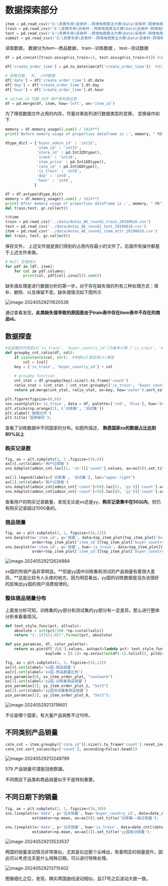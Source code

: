 # 数据探索部分

```python
item = pd.read_csv(r'E:\竞赛专用\安泰杯--跨境电商算法大赛\Data\安泰杯-跨境电商智能算法大赛\Antai_AE_round1_item_attr_20190626.csv')
train = pd.read_csv(r'E:\竞赛专用\安泰杯--跨境电商算法大赛\Data\安泰杯-跨境电商智能算法大赛\Antai_AE_round1_train_20190626.csv')
test = pd.read_csv(r'E:\竞赛专用\安泰杯--跨境电商算法大赛\Data\安泰杯-跨境电商智能算法大赛\Antai_AE_round1_test_20190626.csv')
submit = pd.read_csv(r'E:\竞赛专用\安泰杯--跨境电商算法大赛\Data\安泰杯-跨境电商智能算法大赛\Antai_AE_round1_submit_20190715.csv')
```

读取数据， 数据分为item--商品数据， train--训练数据 ， test--测试数据



```python
df = pd.concat([train.assign(is_train=1), test.assign(is_train=0)]) #合并训练集和测试集， 训练集添加is_train = 1 的列， 测试集添加is_train = 0的列

df['create_order_time'] = pd.to_datetime(df['create_order_time'])  #标准化时间格式

# 获取日期， 天， 小时数据
df['date'] = df['create_order_time'].dt.date
df['day'] = df['create_order_time'].dt.day
df['hour'] = df['create_order_time'].dt.hour

# 以item_id 为键 合并 用户表和商品表
df = pd.merge(df, item, how='left', on='item_id')
```



为了降低数据文件占用的内存，尽量对某些列进行数据类型的变换， 变换操作如下

```python
memory = df.memory_usage().sum() / 1024**2 
print('Before memory usage of properties dataframe is :', memory, " MB")

dtype_dict = {'buyer_admin_id' : 'int32', 
              'item_id' : 'int32', 
              'store_id' : pd.Int32Dtype(),
              'irank' : 'int16',
              'item_price' : pd.Int16Dtype(),
              'cate_id' : pd.Int16Dtype(),
              'is_train' : 'int8',
              'day' : 'int8',
              'hour' : 'int8',
             }

df = df.astype(dtype_dict)
memory = df.memory_usage().sum() / 1024**2 
print('After memory usage of properties dataframe is :', memory, " MB")
del train,test; gc.collect()
```



```python
%%time
train = pd.read_csv('../data/Antai_AE_round1_train_20190626.csv')
test = pd.read_csv('../data/Antai_AE_round1_test_20190626.csv')
item = pd.read_csv('../data/Antai_AE_round1_item_attr_20190626.csv')
del train, test; gc.collect()
```

保存文件， 上述文件就是我们得到的占用内存最小的文件了。后面所有操作都基于上述文件来做。



```python
# Null 空值统计
for pdf in [df, item]:
    for col in pdf.columns:
        print(col, pdf[col].isnull().sum())
```

缺失值处理是进行数据分析的第一步。对于存在缺失值的列有三种处理方式：填补、删除、以及保留不变。缺失值情况如下图所示

![image-20240529211620536](C:\Users\H\AppData\Roaming\Typora\typora-user-images\image-20240529211620536.png)

通过查看发现，**此类缺失值导致的原因是由于train表中存在item表中不存在的商品id。**



## 数据探查

```python
#此函数的作用是以['is_train', 'buyer_country_id']为基本计算 ['is_train', 'buyer_country_id']+ col 计算所占各组中的比例
def groupby_cnt_ratio(df, col):
    if isinstance(col, str):  #判断col是否是str类型
        col = [col]
    key = ['is_train', 'buyer_country_id'] + col  
    
    # groupby function
    cnt_stat = df.groupby(key).size().to_frame('count')
    ratio_stat = (cnt_stat / cnt_stat.groupby(['is_train', 'buyer_country_id']).sum()).rename(columns={'count':'count_ratio'})
    return pd.merge(cnt_stat, ratio_stat, on=key, how='outer').sort_values(by=['count'], ascending=False)
```





```python
plt.figure(figsize=(8,6))
sns.countplot(x='is_train', data = df, palette=['red', 'blue'], hue='buyer_country_id', order=[1, 0])
plt.xticks(np.arange(2), ('训练集', '测试集'))
plt.xlabel('数据文件')
plt.title('国家编号');
```

查看了训练数据中不同国家的分布。如题所描述， **熟悉国家xx的数据占比达到80%以上**



### 购买记录数

```python
fig, ax = plt.subplots(1, 2 ,figsize=(16,6))
ax[0].set(xlabel='用户记录数')
sns.kdeplot(admin_cnt.loc[(1, 'xx')]['count'].values, ax=ax[0]).set_title('训练集--xx国用户记录数')

ax[1].legend(labels=['训练集', '测试集'], loc="upper right")
ax[1].set(xlabel='用户记录数')
sns.kdeplot(admin_cnt[admin_cnt['count']<50].loc[(1, 'yy')]['count'].values, ax=ax[1]).set_title('yy国用户记录数')
sns.kdeplot(admin_cnt[admin_cnt['count']<50].loc[(0, 'yy')]['count'].values, ax=ax[1]);
```

查看用户的购买记录数量，发现无论是xx还是yy，**购买记录集中在50以内**。但仍有购买记录超过1000条的。



### 商品销量

```python
fig, ax = plt.subplots(2, 1, figsize=(16,12))
sns.barplot(x='item_id', y='销量', data=top_item_plot[top_item_plot['buyer_country_id']=='xx'], 
            order=top_item_plot['item_id'][top_item_plot['buyer_country_id']=='xx'], ax=ax[0], estimator=np.mean).set_title('xx国-TOP热销商品')
sns.barplot(x='item_id', y='销量', hue='is_train', data=top_item_plot[top_item_plot['buyer_country_id']=='yy'], 
            order=top_item_plot['item_id'][top_item_plot['buyer_country_id']=='yy'], ax=ax[1], estimator=np.mean).set_title('yy国-TOP热销商品');
```

![image-20240529212624884](C:\Users\H\AppData\Roaming\Typora\typora-user-images\image-20240529212624884.png)



xx国的热销产品非常明显。**但是yy国中训练集和测试的产品销量有着很大差异。**这是比较令人头疼的地方。因为明显看出，yy国的训练数据是没办法很好的反映出yy国的用户消费规律的。



### 整体商品销量分布

上面发分析可知，训练集的yy部分和测试集的yy部分有一定差异。那么进行整体分析来看看情况。

```python
def text_style_func(pct, allvals):
    absolute = int(pct/100.*np.sum(allvals))
    return "{:.1f}%({:d})".format(pct, absolute)

def pie_param(ax, df, color_palette):
    return ax.pie(df['占比'].values, autopct=lambda pct: text_style_func(pct, df['商品数']), labels = df['销量'], 
                  explode = [0.1]+ np.zeros(len(df)-1).tolist(), pctdistance = 0.7, colors=sns.color_palette(color_palette, 8))

fig, ax = plt.subplots(1, 3, figsize=(16,12))
ax[0].set(xlabel='xx国-商品销量')
ax[0].set(ylabel='xx国-商品数量比例')
pie_param(ax[0], xx_item_order_plot, "coolwarm")
ax[1].set(xlabel='yy国-训练集商品销量')
pie_param(ax[1], yy_item_order_plot_1, "Set3")
ax[2].set(xlabel='yy国测试集集商品销量')
pie_param(ax[2], yy_item_order_plot_0, "Set3");
```

![image-20240529213119601](C:\Users\H\AppData\Roaming\Typora\typora-user-images\image-20240529213119601.png)

不论是哪个国家，有大量产品销售不过10件。



## 不同类别产品销量

```python
cate_cnt = item.groupby(['cate_id']).size().to_frame('count').reset_index()
cate_cnt.sort_values(by=['count'], ascending=False).head(5)
```

![image-20240529213249799](C:\Users\H\AppData\Roaming\Typora\typora-user-images\image-20240529213249799.png)

579 产品销量可谓是冠绝群雄。





不同商店下品类和商品销量似乎不是特别重要。



## 不同日期下的销量

```python
fig, ax = plt.subplots(2, 1, figsize=(16,10))
sns.lineplot(x='date', y='当天销量', hue='buyer_country_id', data=date_cnt[(date_cnt['is_train']==1)], 
            estimator=np.mean, ax=ax[0]).set_title('训练集——每日销量');

sns.lineplot(x='date', y='当天销量', hue='is_train', data=date_cnt[(date_cnt['buyer_country_id']=='yy')], 
            estimator=np.mean, ax=ax[1]).set_title('yy国每日销量');
```

![image-20240529213533537](C:\Users\H\AppData\Roaming\Typora\typora-user-images\image-20240529213533537.png)

两国的销量波动情况非常类似，尤其是右边那个尖峰出，有着明显的销量提升。因此可以考虑当天是什么特殊日期。可以进行特殊处理。

![image-20240529213715402](C:\Users\H\AppData\Roaming\Typora\typora-user-images\image-20240529213715402.png)

图像细化之后，发现，确实两国曲线波动相似，且27号之后波动大致一致。